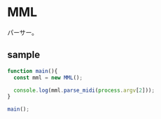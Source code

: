 # MML
パーサー。

## sample
```js
function main(){
  const mml = new MML();

  console.log(mml.parse_midi(process.argv[2]));
}

main();
```
